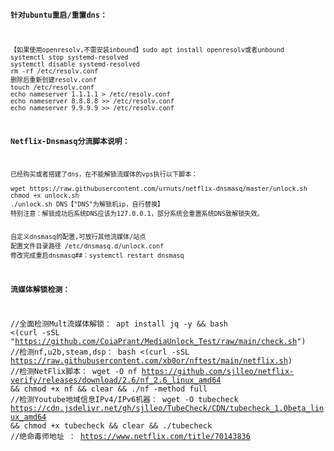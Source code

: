 <code><strong>针对ubuntu重启/重置dns：</strong>
```
【如果使用openresolv,不需安装inbound】sudo apt install openresolv或者unbound
systemctl stop systemd-resolved
systemctl disable systemd-resolved
rm -rf /etc/resolv.conf
删除后重新创建resolv.conf
touch /etc/resolv.conf
echo nameserver 1.1.1.1 > /etc/resolv.conf
echo nameserver 8.8.8.8 >> /etc/resolv.conf
echo nameserver 9.9.9.9 >> /etc/resolv.conf
```

<strong>Netflix-Dnsmasq分流脚本说明：</strong>
  ```
已经购买或者搭建了dns，在不能解锁流媒体的vps执行以下脚本：

wget https://raw.githubusercontent.com/urnuts/netflix-dnsmasq/master/unlock.sh
chmod +x unlock.sh
./unlock.sh DNS【"DNS"为解锁机ip，自行替换】
特别注意：解锁成功后系统DNS应该为127.0.0.1，部分系统会重置系统DNS致解锁失效。


自定义dnsmasq的配置,可放行其他流媒体/站点
配置文件目录路径 /etc/dnsmasq.d/unlock.conf
修改完成重启dnsmasq##：systemctl restart dnsmasq
```


<strong>流媒体解锁检测：</strong>

//全面检测Mult流媒体解锁：
apt install jq -y && bash <(curl -sSL "https://github.com/CoiaPrant/MediaUnlock_Test/raw/main/check.sh")
//检测nf,u2b,steam,dsp：
bash <(curl -sSL https://raw.githubusercontent.com/xb0or/nftest/main/netflix.sh)
//检测NetFlix脚本：
wget -O nf https://github.com/sjlleo/netflix-verify/releases/download/2.6/nf_2.6_linux_amd64 && chmod +x nf && clear && ./nf -method full
//检测Youtube地域信息IPv4/IPv6机器：
wget -O tubecheck https://cdn.jsdelivr.net/gh/sjlleo/TubeCheck/CDN/tubecheck_1.0beta_linux_amd64 && chmod +x tubecheck && clear && ./tubecheck
//绝命毒师地址 ： https://www.netflix.com/title/70143836


